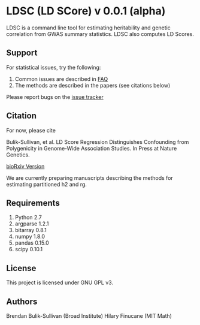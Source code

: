 LDSC (LD SCore) v 0.0.1 (alpha)
==============================

LDSC is a command line tool for estimating heritability and genetic correlation from GWAS
summary statistics. LDSC also computes LD Scores.

Support
-------

For statistical issues, try the following:
1. Common issues are described in [FAQ](docs/FAQ)
2. The methods are described in the papers (see citations below)

Please report bugs on the [issue tracker](https://github.com/bulik/ldsc/issues)

Citation
--------

For now, please cite

Bulik-Sullivan, et al. LD Score Regression Distinguishes Confounding from Polygenicity in Genome-Wide Association Studies.
In Press at Nature Genetics.

[bioRxiv Version](http://biorxiv.org/content/early/2014/02/21/002931)

We are currently preparing manuscripts describing the methods for estimating partitioned h2 and rg.

Requirements
------------

1. Python 2.7
2. argparse 1.2.1
3. bitarray 0.8.1
4. numpy 1.8.0
5. pandas 0.15.0
6. scipy 0.10.1

License
-------

This project is licensed under GNU GPL v3.


Authors
-------

Brendan Bulik-Sullivan (Broad Institute)
Hilary Finucane (MIT Math)
